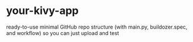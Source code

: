 # your-kivy-app
ready-to-use minimal GitHub repo structure (with main.py, buildozer.spec, and workflow) so you can just upload and test
